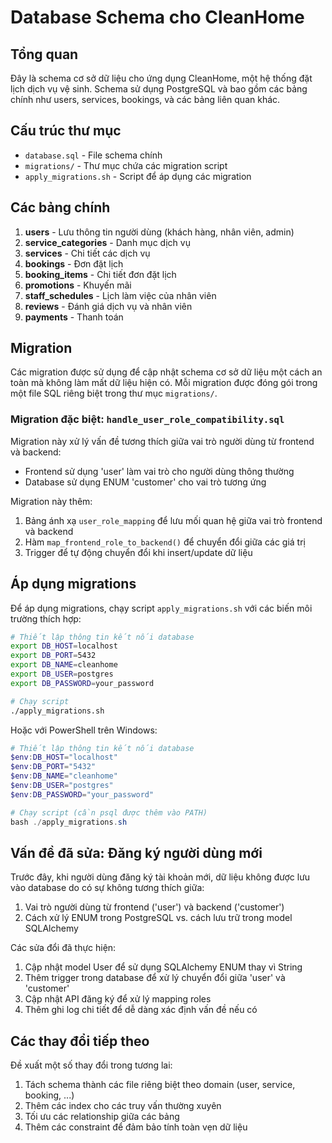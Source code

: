 # Database Schema cho CleanHome

## Tổng quan
Đây là schema cơ sở dữ liệu cho ứng dụng CleanHome, một hệ thống đặt lịch dịch vụ vệ sinh. Schema sử dụng PostgreSQL và bao gồm các bảng chính như users, services, bookings, và các bảng liên quan khác.

## Cấu trúc thư mục
- `database.sql` - File schema chính
- `migrations/` - Thư mục chứa các migration script
- `apply_migrations.sh` - Script để áp dụng các migration

## Các bảng chính
1. **users** - Lưu thông tin người dùng (khách hàng, nhân viên, admin)
2. **service_categories** - Danh mục dịch vụ
3. **services** - Chi tiết các dịch vụ
4. **bookings** - Đơn đặt lịch
5. **booking_items** - Chi tiết đơn đặt lịch
6. **promotions** - Khuyến mãi
7. **staff_schedules** - Lịch làm việc của nhân viên
8. **reviews** - Đánh giá dịch vụ và nhân viên
9. **payments** - Thanh toán

## Migration
Các migration được sử dụng để cập nhật schema cơ sở dữ liệu một cách an toàn mà không làm mất dữ liệu hiện có. Mỗi migration được đóng gói trong một file SQL riêng biệt trong thư mục `migrations/`.

### Migration đặc biệt: `handle_user_role_compatibility.sql`
Migration này xử lý vấn đề tương thích giữa vai trò người dùng từ frontend và backend:

- Frontend sử dụng 'user' làm vai trò cho người dùng thông thường
- Database sử dụng ENUM 'customer' cho vai trò tương ứng

Migration này thêm:
1. Bảng ánh xạ `user_role_mapping` để lưu mối quan hệ giữa vai trò frontend và backend
2. Hàm `map_frontend_role_to_backend()` để chuyển đổi giữa các giá trị
3. Trigger để tự động chuyển đổi khi insert/update dữ liệu

## Áp dụng migrations
Để áp dụng migrations, chạy script `apply_migrations.sh` với các biến môi trường thích hợp:

```bash
# Thiết lập thông tin kết nối database
export DB_HOST=localhost
export DB_PORT=5432
export DB_NAME=cleanhome
export DB_USER=postgres
export DB_PASSWORD=your_password

# Chạy script
./apply_migrations.sh
```

Hoặc với PowerShell trên Windows:

```powershell
# Thiết lập thông tin kết nối database
$env:DB_HOST="localhost"
$env:DB_PORT="5432"
$env:DB_NAME="cleanhome"
$env:DB_USER="postgres"
$env:DB_PASSWORD="your_password"

# Chạy script (cần psql được thêm vào PATH)
bash ./apply_migrations.sh
```

## Vấn đề đã sửa: Đăng ký người dùng mới
Trước đây, khi người dùng đăng ký tài khoản mới, dữ liệu không được lưu vào database do có sự không tương thích giữa:
1. Vai trò người dùng từ frontend ('user') và backend ('customer')
2. Cách xử lý ENUM trong PostgreSQL vs. cách lưu trữ trong model SQLAlchemy

Các sửa đổi đã thực hiện:
1. Cập nhật model User để sử dụng SQLAlchemy ENUM thay vì String
2. Thêm trigger trong database để xử lý chuyển đổi giữa 'user' và 'customer'
3. Cập nhật API đăng ký để xử lý mapping roles
4. Thêm ghi log chi tiết để dễ dàng xác định vấn đề nếu có

## Các thay đổi tiếp theo
Đề xuất một số thay đổi trong tương lai:
1. Tách schema thành các file riêng biệt theo domain (user, service, booking, ...)
2. Thêm các index cho các truy vấn thường xuyên
3. Tối ưu các relationship giữa các bảng
4. Thêm các constraint để đảm bảo tính toàn vẹn dữ liệu 